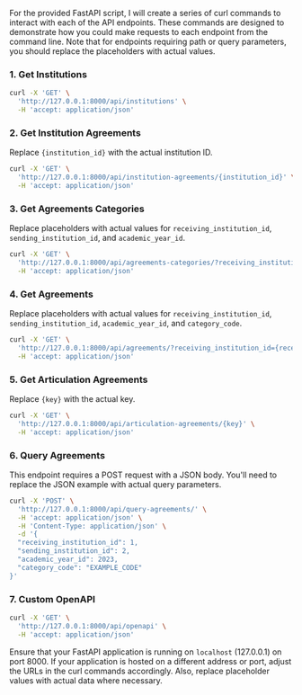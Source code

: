 For the provided FastAPI script, I will create a series of curl commands to interact with each of the API endpoints. These commands are designed to demonstrate how you could make requests to each endpoint from the command line. Note that for endpoints requiring path or query parameters, you should replace the placeholders with actual values.

### 1. Get Institutions
```sh
curl -X 'GET' \
  'http://127.0.0.1:8000/api/institutions' \
  -H 'accept: application/json'
```

### 2. Get Institution Agreements
Replace `{institution_id}` with the actual institution ID.
```sh
curl -X 'GET' \
  'http://127.0.0.1:8000/api/institution-agreements/{institution_id}' \
  -H 'accept: application/json'
```

### 3. Get Agreements Categories
Replace placeholders with actual values for `receiving_institution_id`, `sending_institution_id`, and `academic_year_id`.
```sh
curl -X 'GET' \
  'http://127.0.0.1:8000/api/agreements-categories/?receiving_institution_id={receiving_institution_id}&sending_institution_id={sending_institution_id}&academic_year_id={academic_year_id}' \
  -H 'accept: application/json'
```

### 4. Get Agreements
Replace placeholders with actual values for `receiving_institution_id`, `sending_institution_id`, `academic_year_id`, and `category_code`.
```sh
curl -X 'GET' \
  'http://127.0.0.1:8000/api/agreements/?receiving_institution_id={receiving_institution_id}&sending_institution_id={sending_institution_id}&academic_year_id={academic_year_id}&category_code={category_code}' \
  -H 'accept: application/json'
```

### 5. Get Articulation Agreements
Replace `{key}` with the actual key.
```sh
curl -X 'GET' \
  'http://127.0.0.1:8000/api/articulation-agreements/{key}' \
  -H 'accept: application/json'
```

### 6. Query Agreements
This endpoint requires a POST request with a JSON body. You'll need to replace the JSON example with actual query parameters.
```sh
curl -X 'POST' \
  'http://127.0.0.1:8000/api/query-agreements/' \
  -H 'accept: application/json' \
  -H 'Content-Type: application/json' \
  -d '{
  "receiving_institution_id": 1,
  "sending_institution_id": 2,
  "academic_year_id": 2023,
  "category_code": "EXAMPLE_CODE"
}'
```

### 7. Custom OpenAPI
```sh
curl -X 'GET' \
  'http://127.0.0.1:8000/api/openapi' \
  -H 'accept: application/json'
```

Ensure that your FastAPI application is running on `localhost` (127.0.0.1) on port 8000. If your application is hosted on a different address or port, adjust the URLs in the curl commands accordingly. Also, replace placeholder values with actual data where necessary.